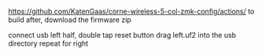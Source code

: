 https://github.com/KatenGaas/corne-wireless-5-col-zmk-config/actions/
to build
after, download the firmware zip

connect usb left half, double tap reset button
drag left.uf2 into the usb directory
repeat for right

